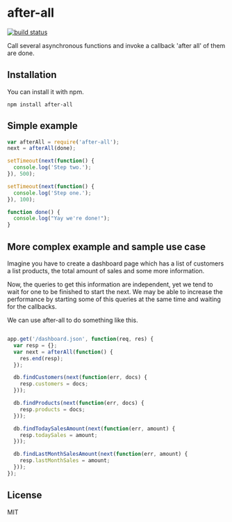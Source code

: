 # after-all

[![build status](https://secure.travis-ci.org/sorribas/after-all.png)](http://travis-ci.org/sorribas/after-all)

Call several asynchronous functions and invoke a callback 'after all' of them are done.

## Installation

You can install it with npm.

```
npm install after-all
```

## Simple example

```js
var afterAll = require('after-all');
next = afterAll(done);

setTimeout(next(function() {
  console.log('Step two.');
}), 500);

setTimeout(next(function() {
  console.log('Step one.');
}), 100);

function done() {
  console.log("Yay we're done!");
}
```

## More complex example and sample use case

Imagine you have to create a dashboard page which has a list of customers
a list products, the total amount of sales and some more information.

Now, the queries to get this information are independent, yet we tend to wait for
one to be finished to start the next. We may be able to increase the performance
by starting some of this queries at the same time and waiting for the callbacks.

We can use after-all to do something like this.

```js

app.get('/dashboard.json', function(req, res) {
  var resp = {};
  var next = afterAll(function() {
    res.end(resp);
  });

  db.findCustomers(next(function(err, docs) {
    resp.customers = docs;
  }));

  db.findProducts(next(function(err, docs) {
    resp.products = docs;
  }));

  db.findTodaySalesAmount(next(function(err, amount) {
    resp.todaySales = amount;
  }));

  db.findLastMonthSalesAmount(next(function(err, amount) {
    resp.lastMonthSales = amount;
  }));
});
```
## License

MIT
